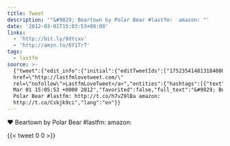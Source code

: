 ```yaml
---
title: Tweet
description: '"&#9829; Beartown by Polar Bear #lastfm:  amazon: "'
date: '2012-03-01T15:03:53+00:00'
links:
  - 'http://bit.ly/8dtcxv'
  - 'http://amzn.to/6Y1TrT'
tags:
  - lastfm
source: >-
  {"tweet":{"edit_info":{"initial":{"editTweetIds":["175235414813184000"],"editableUntil":"2012-03-01T16:05:53.265Z","editsRemaining":"5","isEditEligible":true}},"retweeted":false,"source":"<a
  href=\"http://lastfmlovetweet.com/\"
  rel=\"nofollow\">LastfmLoveTweet</a>","entities":{"hashtags":[{"text":"lastfm","indices":["31","38"]}],"symbols":[],"user_mentions":[],"urls":[{"url":"http://t.co/h7vZ9lBa","expanded_url":"http://bit.ly/8dtcxv","display_url":"bit.ly/8dtcxv","indices":["40","60"]},{"url":"http://t.co/Cskjk9ci","expanded_url":"http://amzn.to/6Y1TrT","display_url":"amzn.to/6Y1TrT","indices":["69","89"]}]},"display_text_range":["0","89"],"favorite_count":"0","id_str":"175235414813184000","truncated":false,"retweet_count":"0","id":"175235414813184000","possibly_sensitive":false,"created_at":"Thu
  Mar 01 15:05:53 +0000 2012","favorited":false,"full_text":"&#9829; Beartown by
  Polar Bear #lastfm: http://t.co/h7vZ9lBa amazon:
  http://t.co/Cskjk9ci","lang":"en"}}
---
```

&#9829; Beartown by Polar Bear #lastfm:  amazon: 
    
{{< tweet 0 0 >}}
    

